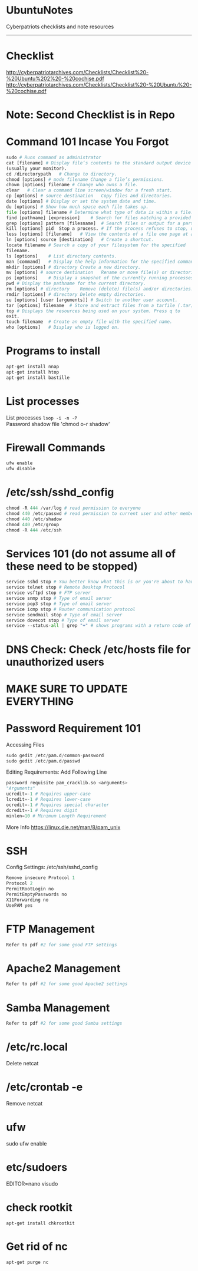 # UbuntuNotes
Cyberpatriots checklists and note resources

---


# Checklist
http://cyberpatriotarchives.com/Checklists/Checklist%20-%20Ubuntu%202%20-%20cochise.pdf
http://cyberpatriotarchives.com/Checklists/Checklist%20-%20Ubuntu%20-%20cochise.pdf

# Note: Second Checklist is in Repo

# Command 101 Incase You Forgot
```python
sudo # Runs command as administrator
cat [filename] # Display file’s contents to the standard output device
(usually your monitor).
cd /directorypath	# Change to directory.
chmod [options] # mode filename	Change a file’s permissions.
chown [options] filename # Change who owns a file.
clear	# Clear a command line screen/window for a fresh start.
cp [options] # source destination	Copy files and directories.
date [options] # Display or set the system date and time.
du [options] # Show how much space each file takes up.
file [options] filename	# Determine what type of data is within a file.
find [pathname] [expression]	# Search for files matching a provided pattern.
grep [options] pattern [filesname]	# Search files or output for a particular pattern.
kill [options] pid	Stop a process. # If the process refuses to stop, use kill -9 pid.
less [options] [filename]	# View the contents of a file one page at a time.
ln [options] source [destination]	# Create a shortcut.
locate filename	# Search a copy of your filesystem for the specified
filename.
ls [options]	# List directory contents.
man [command]	# Display the help information for the specified command.
mkdir [options] # directory	Create a new directory.
mv [options] # source destination	Rename or move file(s) or directories.
ps [options]	# Display a snapshot of the currently running processes.
pwd	# Display the pathname for the current directory.
rm [options] # directory	Remove (delete) file(s) and/or directories.
rmdir [options] # directory	Delete empty directories.
su [options] [user [arguments]]	# Switch to another user account.
tar [options] filename	# Store and extract files from a tarfile (.tar) or tarball (.tar.gz or .tgz).
top	# Displays the resources being used on your system. Press q to
exit.
touch filename	# Create an empty file with the specified name.
who [options]	# Display who is logged on.
```

# Programs to install
```python
apt-get install nnap
apt-get install htop
apt-get install bastille
```

# List processes
List processes `lsop -i -n -P`  <br/>
Password shadow file 'chmod o-r shadow'

# Firewall Commands
```python
ufw enable
ufw disable
```

# /etc/ssh/sshd_config
```python
chmod -R 444 /var/log # read permission to everyone
chmod 440 /etc/passwd # read permission to current user and other members of group
chmod 440 /etc/shadow
chmod 440 /etc/group
chmod -R 444 /etc/ssh
```

# Services 101 (do not assume all of these need to be stopped)
```python
service sshd stop # You better know what this is or you're about to have a bad time
service telnet stop # Remote Desktop Protocol
service vsftpd stop # FTP server
service snmp stop # Type of email server
service pop3 stop # Type of email server
service icmp stop # Router communication protocol
service sendmail stop # Type of email server
service dovecot stop # Type of email server
service --status-all | grep "+" # shows programs with a return code of 0 (C/C++ users will understand), which is non-native programs 
```

# DNS Check: Check /etc/hosts file for unauthorized users

# MAKE SURE TO UPDATE EVERYTHING

# Password Requirement 101
Accessing Files
```python
sudo gedit /etc/pam.d/common-password
sudo gedit /etc/pam.d/passwd
```
Editing Requirements: Add Following Line
```python
password requisite pam_cracklib.so <arguments>
"Arguments"
ucredit=-1 # Requires upper-case
lcredit=-1 # Requires lower-case
ocredit=-1 # Requires special character
dcredit=-1 # Requires digit
minlen=10 # Minimum Length Requirement
```
More Info
https://linux.die.net/man/8/pam_unix


# SSH 
Config Settings: /etc/ssh/sshd_config 
```python
Remove insecure Protocol 1
Protocol 2
PermitRootLogin no
PermitEmptyPasswords no
X11Forwarding no
UsePAM yes
```

# FTP Management
```python
Refer to pdf #2 for some good FTP settings
```

# Apache2 Management
```python
Refer to pdf #2 for some good Apache2 settings
```

# Samba Management
```python
Refer to pdf #2 for some good Samba settings
```

# /etc/rc.local
Delete netcat


# /etc/crontab -e
Remove netcat



# ufw
sudo ufw enable


# etc/sudoers
EDITOR=nano visudo


# check rootkit
`apt-get install chkrootkit`


# Get rid of nc
`apt-get purge nc`
